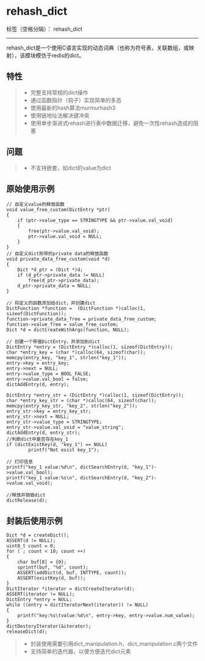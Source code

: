 ﻿# rehash_dict

标签（空格分隔）： rehash_dict

---
rehash_dict是一个使用C语言实现的动态词典（也称为符号表，关联数组，或映射），该模块模仿于redis的dict。

## 特性
>* 完整支持常规的dict操作
>* 通过函数指针（钩子）实现简单的多态
>* 使用最新的hash算法murmurhash3
>* 使用链地址法解决键冲突
>* 使用单步渐进式rehash进行表中数据迁移，避免一次性rehash造成的阻塞

## 问题
>* 不支持嵌套，如dict的value为dict

## 原始使用示例
```
// 自定义value的释放函数
void value_free_custom(DictEntry *ptr)
{
	if (ptr->value_type == STRINGTYPE && ptr->value.val_void)
	{
		free(ptr->value.val_void);
		ptr->value.val_void = NULL;
	}
}
// 自定义dict附带的private data的释放函数
void private_data_free_custom(void *d)
{
	Dict *d_ptr = (Dict *)d;
	if (d_ptr->private_data != NULL)
		free(d_ptr->private_data);
	d_ptr->private_data = NULL;
}

// 将定义的函数添加给dict，并创建dict
DictFunction *function =  (DictFunction *)calloc(1, sizeof(DictFunction));
function->private_data_free = private_data_free_custom;
function->value_free = value_free_custom;
Dict *d = dictCreateWithArgs(function, NULL);

// 创建一个带值DictEntry，并添加到dict
DictEntry *entry = (DictEntry *)calloc(1, sizeof(DictEntry));
char *entry_key = (char *)calloc(64, sizeof(char));
memcpy(entry_key, "key_1", strlen("key_1"));
entry->key = entry_key;
entry->next = NULL;
entry->value_type = BOOL_FALSE;
entry->value.val_bool = false;
dictAddEntry(d, entry);

DictEntry *entry_str = (DictEntry *)calloc(1, sizeof(DictEntry));
char *entry_key_str = (char *)calloc(64, sizeof(char));
memcpy(entry_key_str, "key_2", strlen("key_2"));
entry_str->key = entry_key_str;
entry_str->next = NULL;
entry_str->value_type = STRINGTYPE;
entry_str->value.val_void = "value_string";
dictAddEntry(d, entry_str);
//判断dict中是否存在key_1
if (dictExistKey(d, "key_1") == NULL)
		printf("Not exist key_1");

// 打印信息
printf("key_1 value:%d\n", dictSearchEntry(d, "key_1")->value.val_bool);
printf("key_1 value:%s\n", dictSearchEntry(d, "key_2")->value.val_void);

//释放并销毁dict
dictRelease(d);

```

## 封装后使用示例
```
Dict *d = createDict();
ASSERT(d != NULL);
uint8_t count = 0;
for ( ; count < 10; count ++)
{
	char buf[8] = {0};
	sprintf(buf, "%d", count);
	ASSERT(addDict(d, buf, INTTYPE, count));
	ASSERT(existKey(d, buf));
}
DictIterator *iterator = dictCreateIterator(d);
ASSERT(iterator != NULL);
DictEntry *entry = NULL;
while ((entry = dictIteratorNext(iterator)) != NULL)
{
	printf("key:%s\tvalue:%d\n", entry->key, entry->value.num_value);
}
dictDestoryIterator(&iterator);
releaseDict(d);
```
>* 封装使用需要引用dict_manipulation.h，dict_manipulation.c两个文件
>* 支持简单的迭代器，以便方便迭代dict元素
